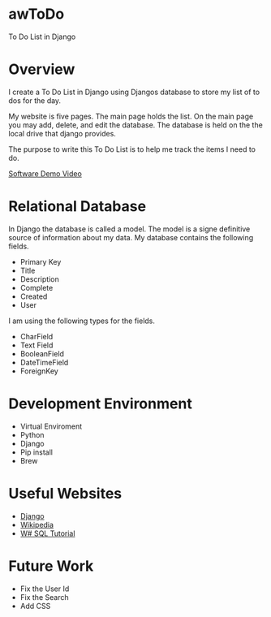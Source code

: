 # awToDo
To Do List in Django
# Overview

<!-- {Important!  Do not say in this section that this is college assignment.  Talk about what you are trying to accomplish as a software engineer to further your learning.} -->

I create a To Do List in Django using Djangos database to store my list of to dos for the day. 

<!-- {Provide a description the software that you wrote and how it integrates with a SQL Relational Database. Describe how to use your program.} -->

My website is five pages. The main page holds the list. On the main page you may add, delete, and edit the database. The database is held on the the local drive that django provides. 

<!-- {Describe your purpose for writing this software.} -->
The purpose to write this To Do List is to help me track the items I need to do. 

<!-- {Provide a link to your YouTube demonstration.  It should be a 4-5 minute demo of the software running, a walkthrough of the code, and a view of how created the Relational Database.} -->

[Software Demo Video](https://youtu.be/eFby6O-5b9U)

# Relational Database

<!-- {Describe the relational database you are using.}

{Describe the structure (tables) of the relational database that you created.} -->
In Django the database is called a model. The model is a signe definitive source of information about my data. My database contains the following fields. 
* Primary Key
* Title 
* Description
* Complete
* Created
* User

I am using the following types for the fields. 
* CharField
* Text Field
* BooleanField
* DateTimeField
* ForeignKey


# Development Environment

<!-- {Describe the tools that you used to develop the software}

{Describe the programming language that you used and any libraries.} -->
* Virtual Enviroment
* Python
* Django
* Pip install
* Brew 





# Useful Websites
* [Django](https://docs.djangoproject.com/en/4.0/topics/db/)
* [Wikipedia](https://en.wikipedia.org/wiki/Relational_database)
* [W# SQL Tutorial](https://www.w3schools.com/sql/)

<!-- {Make a list of websites that you found helpful in this project} -->


# Future Work
<!-- 
{Make a list of things that you need to fix, improve, and add in the future.} -->
* Fix the User Id
* Fix the Search 
* Add CSS 
